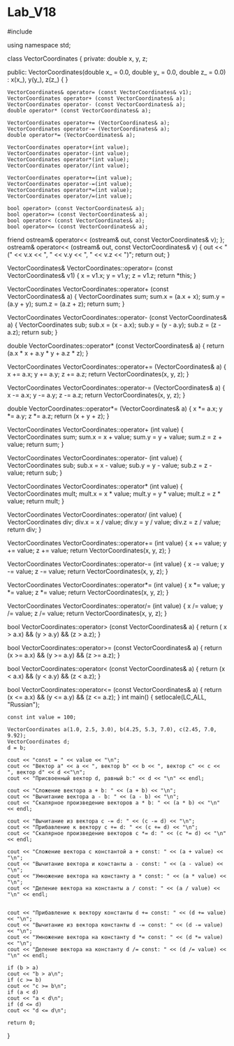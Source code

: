 # Lab_V18
#include <iostream>
 
using namespace std;

class VectorCoordinates
{
 private:
    double x, y, z;  
    
 public:
     VectorCoordinates(double x_ = 0.0, double y_ = 0.0, double z_ = 0.0) : x(x_), y(y_), z(z_)
     {
     }
    
    VectorCoordinates& operator= (const VectorCoordinates& v1);
    VectorCoordinates operator+ (const VectorCoordinates& a);
    VectorCoordinates operator- (const VectorCoordinates& a);
    double operator* (const VectorCoordinates& a);
   
    VectorCoordinates operator+= (VectorCoordinates& a);
    VectorCoordinates operator-= (VectorCoordinates& a);
    double operator*= (VectorCoordinates& a);
    
    VectorCoordinates operator+(int value);
    VectorCoordinates operator-(int value);
    VectorCoordinates operator*(int value);
    VectorCoordinates operator/(int value);

    VectorCoordinates operator+=(int value);
    VectorCoordinates operator-=(int value);
    VectorCoordinates operator*=(int value);
    VectorCoordinates operator/=(int value);

    bool operator> (const VectorCoordinates& a);
    bool operator>= (const VectorCoordinates& a);
    bool operator< (const VectorCoordinates& a);
    bool operator<= (const VectorCoordinates& a);

   friend ostream& operator<< (ostream& out, const VectorCoordinates& v);
};
ostream& operator<< (ostream& out, const VectorCoordinates& v)
{
    out << " (" << v.x << ", " << v.y << ", " << v.z << ")";
    return out;
}

VectorCoordinates& VectorCoordinates::operator= (const VectorCoordinates& v1)
{
    x = v1.x;
    y = v1.y;
    z = v1.z;
    return *this;
}

VectorCoordinates VectorCoordinates::operator+ (const VectorCoordinates& a)
{
    VectorCoordinates sum;
    sum.x = (a.x + x);
    sum.y = (a.y + y);
    sum.z = (a.z + z);
    return sum;
}

VectorCoordinates VectorCoordinates::operator- (const VectorCoordinates& a)
{
    VectorCoordinates sub;
    sub.x = (x - a.x);
    sub.y = (y - a.y);
    sub.z = (z - a.z);
    return sub;
}

double VectorCoordinates::operator* (const VectorCoordinates& a)
{
    return (a.x * x + a.y * y + a.z * z);
}

VectorCoordinates VectorCoordinates::operator+= (VectorCoordinates& a)
{
    x += a.x;
    y += a.y;
    z += a.z;
    return VectorCoordinates(x, y, z);
}

VectorCoordinates VectorCoordinates::operator-= (VectorCoordinates& a)
{
    x -= a.x;
    y -= a.y;
    z -= a.z;
    return VectorCoordinates(x, y, z);
}

double VectorCoordinates::operator*= (VectorCoordinates& a)
{
    x *= a.x;
    y *= a.y;
    z *= a.z;
    return (x + y + z);
}

VectorCoordinates VectorCoordinates::operator+ (int value)
{
    VectorCoordinates sum;
    sum.x = x + value;
    sum.y = y + value;
    sum.z = z + value;
    return sum;
}

VectorCoordinates VectorCoordinates::operator- (int value)
{
    VectorCoordinates sub;
    sub.x = x - value;
    sub.y = y - value;
    sub.z = z - value;
    return sub;
}

VectorCoordinates VectorCoordinates::operator* (int value)
{
    VectorCoordinates mult;
    mult.x = x * value;
    mult.y = y * value;
    mult.z = z * value;
    return mult;
}

VectorCoordinates VectorCoordinates::operator/ (int value)
{
    VectorCoordinates div;
    div.x = x / value;
    div.y = y / value;
    div.z = z / value;
    return div;
}

VectorCoordinates VectorCoordinates::operator+= (int value)
{
    x += value;
    y += value;
    z += value;
    return VectorCoordinates(x, y, z);
}

VectorCoordinates VectorCoordinates::operator-= (int value)
{
    x -= value;
    y -= value;
    z -= value;
    return VectorCoordinates(x, y, z);
}

VectorCoordinates VectorCoordinates::operator*= (int value)
{
    x *= value;
    y *= value;
    z *= value;
    return VectorCoordinates(x, y, z);
}

VectorCoordinates VectorCoordinates::operator/= (int value)
{
    x /= value;
    y /= value;
    z /= value;
    return VectorCoordinates(x, y, z);
}

bool VectorCoordinates::operator> (const VectorCoordinates& a)
{
    return ( x > a.x) && (y > a.y) && (z > a.z);
}

bool VectorCoordinates::operator>= (const VectorCoordinates& a)
{
    return (x >= a.x) && (y >= a.y) && (z >= a.z);
}

bool VectorCoordinates::operator< (const VectorCoordinates& a)
{
    return (x < a.x) && (y < a.y) && (z < a.z);
}

bool VectorCoordinates::operator<= (const VectorCoordinates& a)
{
    return (x <= a.x) && (y <= a.y) && (z <= a.z);
}
int main()
{
    setlocale(LC_ALL, "Russian");


    const int value = 100;

    VectorCoordinates a(1.0, 2.5, 3.0), b(4.25, 5.3, 7.0), c(2.45, 7.0, 9.92);
    VectorCoordinates d;
    d = b;

    cout << "const = " << value << "\n";
    cout << "Вектор a" << a << ", вектор b" << b << ", вектор c" << c << ", вектор d" << d <<"\n";
    cout << "Присвоенный вектор d, равный b:" << d << "\n" << endl;
    
    cout << "Сложение вектора a + b: " << (a + b) << "\n";
    cout << "Вычитание вектора a - b: " << (a - b) << "\n";
    cout << "Скалярное произведение векторов a * b: " << (a * b) << "\n" << endl;

    cout << "Вычитание из вектора c -= d: " << (c -= d) << "\n";
    cout << "Прибавление к вектору c += d: " << (c += d) << "\n";
    cout << "Скалярное произведение векторов c *= d: " << (c *= d) << "\n" << endl;

    cout << "Сложение вектора с константой a + const: " << (a + value) << "\n";
    cout << "Вычитание вектора и константы a - const: " << (a - value) << "\n";
    cout << "Умножение вектора на константу a * const: " << (a * value) << "\n";
    cout << "Деление вектора на константы a / const: " << (a / value) << "\n" << endl;


    cout << "Прибавление к вектору константы d += const: " << (d += value) << "\n";
    cout << "Вычитание из вектора константы d -= const: " << (d -= value) << "\n";
    cout << "Умножение вектора на константу d *= const: " << (d *= value) << "\n";
    cout << "Деление вектора на константу d /= const: " << (d /= value) << "\n" << endl;

    if (b > a)
    cout << "b > a\n";
    if (c >= b)
    cout << "c >= b\n";
    if (a < d)
    cout << "a < d\n";
    if (d <= d)
    cout << "d <= d\n";

    return 0;
}   
